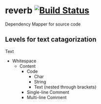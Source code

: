 reverb
[![Build Status](https://travis-ci.org/code-ape/reverb.svg?branch=master)](https://travis-ci.org/code-ape/reverb)
======

Dependency Mapper for source code


Levels for text catagorization
------------------------------

Text
  - Whitespace
    - Content
      - Code
        - Char
        - String
        - Text (nested through brackets)
      - Single-line Comment
      - Multi-line Comment

